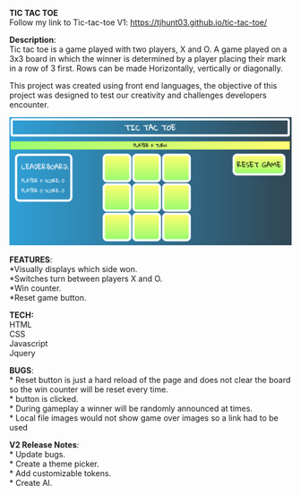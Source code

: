**TIC TAC TOE**
<br>Follow my link to Tic-tac-toe V1: https://tjhunt03.github.io/tic-tac-toe/


**Description**:
<br>Tic tac toe is a game played with two players, X and O. A game played on a 3x3 board in which the winner is determined by a player placing their mark in a row of 3 first. Rows can be made Horizontally, vertically or diagonally.<br>

This project was created using front end languages, the objective of this project was designed to test our creativity and challenges developers encounter.

![Screenshot](/images/tictactoe.png)

**FEATURES**:
<br> *Visually displays which side won.
<br> *Switches turn between players X and O.
<br> *Win counter.
<br> *Reset game button.

**TECH:**
<br>HTML
<br>CSS
<br>Javascript
<br>Jquery

**BUGS**:
<br>* Reset button is just a hard reload of the page and does not clear the board so the win counter will be reset every time.
<br> * button is clicked.
<br> * During gameplay a winner will be randomly announced at times.
<br> * Local file images would not show game over images so a link had to be used


**V2 Release Notes**:
<br>* Update bugs.
<br>* Create a theme picker.
<br>* Add customizable tokens.
<br>* Create AI.
